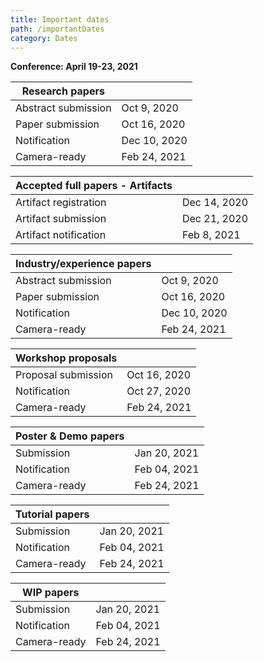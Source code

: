 ```yaml
---
title: Important dates
path: /importantDates
category: Dates
---
```


**Conference: April 19-23, 2021**

| Research papers       |              |
| -------------------   | ------------ |
| Abstract submission   | Oct 9, 2020  |
| Paper submission      | Oct 16, 2020 |
| Notification          | Dec 10, 2020 |
| Camera-ready          | Feb 24, 2021 |


| Accepted full papers - Artifacts |              |
| -------------------------------- | ------------ |
| Artifact registration            | Dec 14, 2020 |
| Artifact submission              | Dec 21, 2020 |
| Artifact notification            | Feb 8, 2021  |


| Industry/experience papers |              |
| -------------------------- | ------------ |
| Abstract submission        | Oct 9, 2020  |
| Paper submission           | Oct 16, 2020 |
| Notification               | Dec 10, 2020 |
| Camera-ready               | Feb 24, 2021 |


| Workshop proposals  |              |
| ------------------- | ------------ |
| Proposal submission | Oct 16, 2020 |
| Notification        | Oct 27, 2020 |
| Camera-ready        | Feb 24, 2021 |


| Poster & Demo papers |              |
| -------------------- | ------------ |
| Submission           | Jan 20, 2021 |
| Notification         | Feb 04, 2021 |
| Camera-ready         | Feb 24, 2021 |


| Tutorial papers |              |
| --------------- | ------------ |
| Submission      | Jan 20, 2021 |
| Notification    | Feb 04, 2021 |
| Camera-ready    | Feb 24, 2021 |

| WIP papers   |              |
| ------------ | ------------ |
| Submission   | Jan 20, 2021 |
| Notification | Feb 04, 2021 |
| Camera-ready | Feb 24, 2021 |
